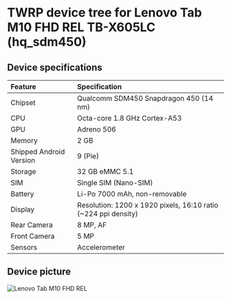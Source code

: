 # TWRP device tree for Lenovo Tab M10 FHD REL TB-X605LC (hq_sdm450)

## Device specifications

| Feature                 | Specification                                                                  |
| :---------------------- | :------------------------------------------------------------------------------|
| Chipset                 | Qualcomm SDM450 Snapdragon 450 (14 nm)                                         |
| CPU                     | Octa-core 1.8 GHz Cortex-A53                                                   |
| GPU                     | Adreno 506                                                                     |
| Memory                  | 2 GB                                                                           |
| Shipped Android Version | 9 (Pie)                                                                        |
| Storage                 | 32 GB eMMC 5.1                                                                 |
| SIM                     | Single SIM (Nano-SIM)                                                          |
| Battery                 | Li-Po 7000 mAh, non-removable                                                  |
| Display                 | Resolution: 1200 x 1920 pixels, 16:10 ratio (~224 ppi density)                 |
| Rear Camera             | 8 MP, AF                                                                       |
| Front Camera            | 5 MP                                                                           |
| Sensors                 | Accelerometer                                                                  |

## Device picture

![Lenovo Tab M10 FHD REL](https://fdn2.gsmarena.com/vv/pics/lenovo/lenovo-m10-fhd-rel-1.jpg)
